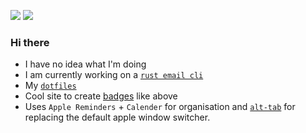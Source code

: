![](https://img.shields.io/badge/uwu%20nuzzles-%20pounces%20on%20you-red) ![](https://img.shields.io/badge/yep-yes-blueviolet)

### Hi there
- I have no idea what I'm doing
- I am currently working on a [`rust email cli`](https://github.com/Fishy-Fishes/too_many_emails)
- My [`dotfiles`](https://github.com/SleepySwords/dotfiles)
- Cool site to create [badges](https://shields.io/category/social) like above
- Uses `Apple Reminders` + `Calender` for organisation and [`alt-tab`](https://alt-tab-macos.netlify.app/) for replacing the default apple window switcher.
<!--
Applications I'm going to uninstall
- Google Earth pro
- Badlion client
- Ghidra
-->
